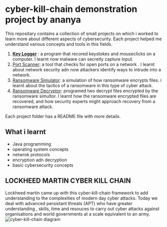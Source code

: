 # cyber-kill-chain demonstration project by ananya

This repositary contains a collection of small projects on which i worked to learn more about different aspects of cybersecurity. Each project helped me understand various concepts and tools in this fields.

1. **[Key Logger](01-keylogger)** : a program that recored keystokes and mouseclicks on a  computer. I learnt now malware can secretly capture input.
2. [Port Scanner](02-portscanner): a tool that checks for open ports on a network . I learnt about network security adn now attackers identify ways to intrude into a network.
3. [Ransomware Simulator](03-ransomware-simulator): a simulation of how ransomware encrypts files. i learnt about the tactics of a ransomware in this type of cyber attack.
4. [Ransomware Decryptor](04-ransomware-decryptor): programed two decrypt files encrypted by the ransomware simultor. I learnt how the ransomware encrypted files are recovered, and how security experts might approach recovery from a ransomware attack.

Each project folder has a README file with more details.

## What i learnt

* Java programming
* operating system concepts
* netwrok protocols
* encryption adn decryption
* basic cybersecurity concepts

## LOCKHEED MARTIN CYBER KILL CHAIN
Lockheed martin came up with this cyber-kill-chain framework to add understanding to the complexities of modern day cyber attacks. Today we deal with advanced persistant threats (APT) who have greater understanding , skills, time and resouces to carry out cyber attacks against organisations and world governments at a scale equivalent to an army.
![cyber-kill-chain diagram](https://www.lockheedmartin.com/content/dam/lockheed-martin/rms/photo/cyber/THE-CYBER-KILL-CHAIN-body.png.pc-adaptive.990.medium.png)
